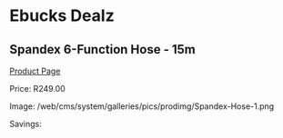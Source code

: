 
# Ebucks Dealz
## Spandex 6-Function Hose - 15m
[Product Page](https://www.ebucks.com/web/shop/productSelected.do?prodId=1137014990&catId=714965764)

Price: R249.00

Image: /web/cms/system/galleries/pics/prodimg/Spandex-Hose-1.png

Savings: 


	